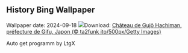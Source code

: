 ## History Bing Wallpaper
Wallpaper date: 2024-09-18
![](https://www.bing.com/th?id=OHR.GujoHachiman_FR-FR1605630102_UHD.jpg&w=1000)Download: [Château de Gujō Hachiman, préfecture de Gifu, Japon (© ta2funk ito/500px/Getty Images)](https://www.bing.com/th?id=OHR.GujoHachiman_FR-FR1605630102_UHD.jpg)

Auto get programm by LtgX
